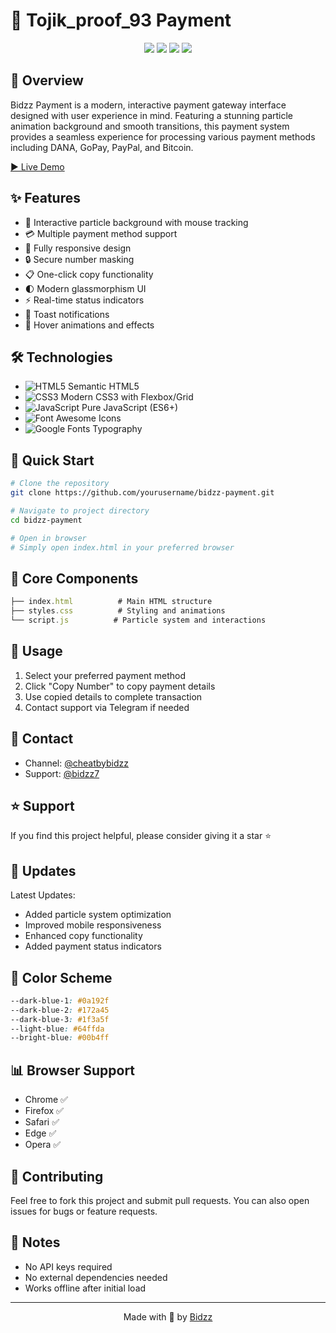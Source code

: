 # 🚀 Tojik_proof_93 Payment

<div align="center">
  <img src="https://img.shields.io/badge/status-active-success.svg"/>
  <img src="https://img.shields.io/badge/version-1.0.0-blue.svg"/>
  <a href="https://fluttergenerator.github.io/payment/"><img src="https://img.shields.io/badge/demo-live-green.svg"/></a>
  <a href="https://t.me/cheatbybidzz"><img src="https://img.shields.io/badge/Channel-Telegram-blue.svg"/></a>
</div>

## 🌟 Overview

Bidzz Payment is a modern, interactive payment gateway interface designed with user experience in mind. Featuring a stunning particle animation background and smooth transitions, this payment system provides a seamless experience for processing various payment methods including DANA, GoPay, PayPal, and Bitcoin.

[▶️ Live Demo](https://fluttergenerator.github.io/payment/)

## ✨ Features

- 🎨 Interactive particle background with mouse tracking
- 💳 Multiple payment method support
- 📱 Fully responsive design
- 🔒 Secure number masking
- 📋 One-click copy functionality
- 🌓 Modern glassmorphism UI
- ⚡ Real-time status indicators
- 🔔 Toast notifications
- 🎯 Hover animations and effects

## 🛠️ Technologies

- ![HTML5](https://img.shields.io/badge/HTML5-E34F26?style=flat&logo=html5&logoColor=white) Semantic HTML5
- ![CSS3](https://img.shields.io/badge/CSS3-1572B6?style=flat&logo=css3&logoColor=white) Modern CSS3 with Flexbox/Grid
- ![JavaScript](https://img.shields.io/badge/JavaScript-F7DF1E?style=flat&logo=javascript&logoColor=black) Pure JavaScript (ES6+)
- ![Font Awesome](https://img.shields.io/badge/Font_Awesome-339AF0?style=flat&logo=fontawesome&logoColor=white) Icons
- ![Google Fonts](https://img.shields.io/badge/Google_Fonts-4285F4?style=flat&logo=google&logoColor=white) Typography

## 🚀 Quick Start

```bash
# Clone the repository
git clone https://github.com/yourusername/bidzz-payment.git

# Navigate to project directory
cd bidzz-payment

# Open in browser
# Simply open index.html in your preferred browser
```

## 💫 Core Components

```javascript
├── index.html          # Main HTML structure
├── styles.css          # Styling and animations
└── script.js          # Particle system and interactions
```

## 🎯 Usage

1. Select your preferred payment method
2. Click "Copy Number" to copy payment details
3. Use copied details to complete transaction
4. Contact support via Telegram if needed

## 🤝 Contact

- Channel: [@cheatbybidzz](https://t.me/cheatbybidzz)
- Support: [@bidzz7](https://t.me/bidzz7)

## ⭐ Support

If you find this project helpful, please consider giving it a star ⭐

## 🔄 Updates

Latest Updates:
- Added particle system optimization
- Improved mobile responsiveness
- Enhanced copy functionality
- Added payment status indicators

## 🎨 Color Scheme

```css
--dark-blue-1: #0a192f
--dark-blue-2: #172a45
--dark-blue-3: #1f3a5f
--light-blue: #64ffda
--bright-blue: #00b4ff
```

## 📊 Browser Support

- Chrome ✅
- Firefox ✅
- Safari ✅
- Edge ✅
- Opera ✅

## 🤝 Contributing

Feel free to fork this project and submit pull requests. You can also open issues for bugs or feature requests.

## 📝 Notes

- No API keys required
- No external dependencies needed
- Works offline after initial load

---

<div align="center">
  Made with 💙 by <a href="https://t.me/bidzz7">Bidzz</a>
</div>
